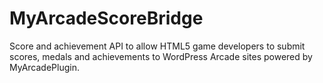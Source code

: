 # MyArcadeScoreBridge
Score and achievement API to allow HTML5 game developers to submit scores, medals and achievements to WordPress Arcade sites powered by MyArcadePlugin.
